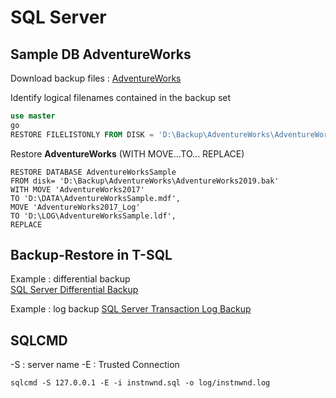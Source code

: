 # SQL Server

## Sample DB **AdventureWorks**

Download backup files :
[AdventureWorks](https://github.com/Microsoft/sql-server-samples/releases/download/adventureworks/AdventureWorks2019.bak)  

Identify logical filenames contained in the backup set
```sql
use master
go
RESTORE FILELISTONLY FROM DISK = 'D:\Backup\AdventureWorks\AdventureWorks2019.bak' WITH FILE = 1  
```
Restore **AdventureWorks** (WITH MOVE...TO... REPLACE)  
```mssql
RESTORE DATABASE AdventureWorksSample
FROM disk= 'D:\Backup\AdventureWorks\AdventureWorks2019.bak'
WITH MOVE 'AdventureWorks2017' 
TO 'D:\DATA\AdventureWorksSample.mdf',
MOVE 'AdventureWorks2017_Log' 
TO 'D:\LOG\AdventureWorksSample.ldf',
REPLACE
```

## Backup-Restore in T-SQL

Example : differential backup  
[SQL Server Differential Backup](https://www.sqlservertutorial.net/sql-server-administration/sql-server-differential-backup/)  

Example : log backup
[SQL Server Transaction Log Backup](https://www.sqlservertutorial.net/sql-server-administration/sql-server-transaction-log-backup/)  

## SQLCMD  
 -S : server name
 -E : Trusted Connection
```mssql
sqlcmd -S 127.0.0.1 -E -i instnwnd.sql -o log/instnwnd.log  
```
